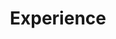 ---
# An instance of the Experience widget.
# Documentation: https://wowchemy.com/docs/page-builder/
widget: experience

# This file represents a page section.
headless: true

# Order that this section appears on the page.
weight: 40

title: Experience
subtitle:

# Date format for experience
#   Refer to https://wowchemy.com/docs/customization/#date-format
date_format: Jan 2006

# Experiences.
#   Add/remove as many `experience` items below as you like.
#   Required fields are `title`, `company`, and `date_start`.
#   Leave `date_end` empty if it's your current employer.
#   Begin multi-line descriptions with YAML's `|2-` multi-line prefix.
experience:
  - title: 'Research Intern'
    company: 'iFlytek'
    company_url: 'https://www.iflytek.com/en/about-us.html'
    company_logo: org-gc
    location: 'Beijing,China'
    date_start: '2022-07-01'
    date_end: ''
    description: |2-
        In 2019, iFLYTEK's next-gen speech translation system received the Super AI Leader (SAIL) Applicative Award at the World AI Conference (WAIC). In September 2019, the company exclusively became the Official Automated Translation Software Supplier of Beijing 2022.
        Responsibilities include:
        
        * Questions and answers retrieval
        * Apply style transfer methods
        * Test pre-trained models
        
  - title: Student Contributor
    company: Google Summer of Code
    company_url: 'https://summerofcode.withgoogle.com/'
    company_logo: ''
    location: Remote
    date_start: '2022-06-08'
    date_end: '2022-08-17'
    description: Selected as a student contributor for DBpedia in 2022 Google Summer of Code.Help DBpedia build a dashboard to make the query more easily for novice users and propose a new method to eliminate bias in the data collection process and show the multidimensional characteristics of the data.

  - title: Research Intern
    company: DataHammer Lab
    company_url: ''
    company_logo: ''
    location: Beijing,China
    date_start: '2020-09-03'
    date_end: '2021-06-21'
    description: ''

  - title: Undergraduate Student
    company: Beijing Institute of Technology
    company_url: ''
    company_logo: ''
    location: Beijing,China
    date_start: '2018-08-21'
    date_end: ''
    description: ''

design:
  columns: '2'
---